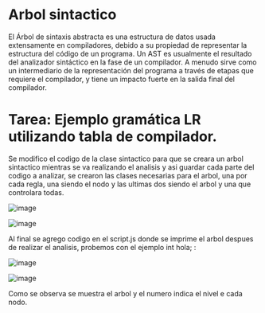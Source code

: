 # Arbol sintactico

El Árbol de sintaxis abstracta es una estructura de datos usada extensamente en compiladores, debido a su propiedad de representar la estructura del código de un programa. Un AST es usualmente el resultado del analizador sintáctico en la fase de un compilador. A menudo sirve como un intermediario de la representación del programa a través de etapas que requiere el compilador, y tiene un impacto fuerte en la salida final del compilador.

# Tarea: Ejemplo gramática LR utilizando tabla de compilador.

Se modifico el codigo de la clase sintactico para que se creara un arbol sintactico mientras se va realizando el analisis y asi guardar cada parte del codigo a analizar,
se crearon las clases necesarias para el arbol, una por cada regla, una siendo el nodo y las ultimas dos siendo el arbol y una que controlara todas.

![image](https://user-images.githubusercontent.com/89165084/224136832-d4bca03e-445e-4c20-8350-0a59caba4b80.png)

![image](https://user-images.githubusercontent.com/89165084/224136929-58835ee3-8954-495d-9a7d-38f99ca125f0.png)

Al final se agrego codigo en el script.js donde se imprime el arbol despues de realizar el analisis, probemos con el ejemplo int hola; :

![image](https://user-images.githubusercontent.com/89165084/224136601-0b05f6b2-b49b-49a4-8772-932d62dddadd.png)

![image](https://user-images.githubusercontent.com/89165084/224136677-781e542e-5a15-4b72-923b-19b00ea183c9.png)

Como se observa se muestra el arbol y el numero indica el nivel e cada nodo.
